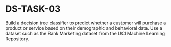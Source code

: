 # DS-TASK-03
Build a decision tree classifier to predict whether a customer will purchase a product or service based on their demographic and behavioral data. Use a dataset such as the Bank Marketing dataset from the UCI Machine Learning Repository.
